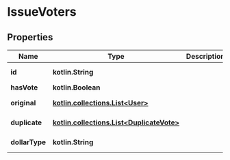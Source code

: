 
# IssueVoters

## Properties
Name | Type | Description | Notes
------------ | ------------- | ------------- | -------------
**id** | **kotlin.String** |  |  [optional] [readonly]
**hasVote** | **kotlin.Boolean** |  |  [optional]
**original** | [**kotlin.collections.List&lt;User&gt;**](User.md) |  |  [optional] [readonly]
**duplicate** | [**kotlin.collections.List&lt;DuplicateVote&gt;**](DuplicateVote.md) |  |  [optional] [readonly]
**dollarType** | **kotlin.String** |  |  [optional] [readonly]



